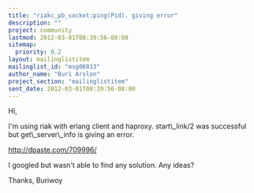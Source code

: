 ```yaml
---
title: "riakc_pb_socket:ping(Pid). giving error"
description: ""
project: community
lastmod: 2012-03-01T08:39:56-08:00
sitemap:
  priority: 0.2
layout: mailinglistitem
mailinglist_id: "msg06813"
author_name: "Buri Arslon"
project_section: "mailinglistitem"
sent_date: 2012-03-01T08:39:56-08:00
---
```



Hi,

I'm using riak with erlang client and haproxy. start\\_link/2 was successful
but get\\_server\\_info is giving an error.

http://dpaste.com/709996/

I googled but wasn't able to find any solution. Any ideas?

Thanks,
Buriwoy
